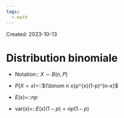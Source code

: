 ```yaml
---
tags:
  - math
---
```

Created: 2023-10-13

# Distribution binomiale
- Notation:: $X\sim B(n,P)$
<!--SR:!2023-12-07,31,230-->
- $P(X=x)$=::${\binom n x}p^{x}(1-p)^{n-x}$      
<!--SR:!2023-11-18,12,190-->
- $E(x)$=::$np$
<!--SR:!2023-11-12,7,190-->
- $\text{var}(x)$=::$E(x)(1-p)=np(1-p)$
<!--SR:!2023-11-22,26,250-->

